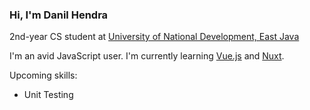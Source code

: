 ### Hi, I'm Danil Hendra
2nd-year CS student at [University of National Development, East Java](https://upnjatim.ac.id)

I'm an avid JavaScript user. I'm currently learning [Vue.js](https://vuejs.org) and [Nuxt](https://nuxtjs.org).

Upcoming skills:
- Unit Testing


<!--
**danilhendras/danilhendras** is a ✨ _special_ ✨ repository because its `README.md` (this file) appears on your GitHub profile.

Here are some ideas to get you started:

- 🔭 I’m currently working on ...
- 🌱 I’m currently learning ...
- 👯 I’m looking to collaborate on ...
- 🤔 I’m looking for help with ...
- 💬 Ask me about ...
- 📫 How to reach me: ...
- 😄 Pronouns: ...
- ⚡ Fun fact: ...
-->
